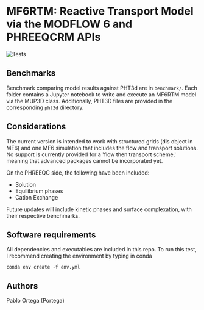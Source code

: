 # MF6RTM: Reactive Transport Model via the MODFLOW 6 and PHREEQCRM APIs
![Tests](https://github.com/p-ortega/mf6rtm/actions/workflows/tests.yml/badge.svg)

## Benchmarks
Benchmark comparing model results against PHT3d are in `benchmark/`. Each folder contains a Jupyter notebook to write and execute an MF6RTM model via the MUP3D class. Additionally, PHT3D files are provided in the corresponding `pht3d` directory.

## Considerations

The current version is intended to work with structured grids (dis object in MF6) and one MF6 simulation that includes the flow and transport solutions. No support is currently provided for a 'flow then transport scheme,' meaning that advanced packages cannot be incorporated yet.

On the PHREEQC side, the following have been included:

- Solution
- Equilibrium phases
- Cation Exchange

Future updates will include kinetic phases and surface complexation, with their respective benchmarks.

## Software requirements
All dependencies and executables are included in this repo. To run this test, I recommend creating the environment by typing in conda

```commandline
conda env create -f env.yml
```
## Authors
Pablo Ortega (Portega)